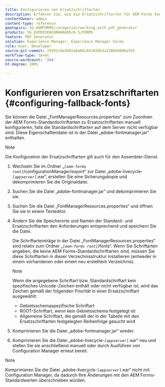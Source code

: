 ```yaml
---
title: Konfigurieren von Ersatzschriftarten
description: Erfahren Sie, wie Sie Ersatzschriftarten für AEM Forms konfigurieren. Sie können die Datei „FontManagerResources.properties“ verwenden, um die Standardschriftarten den Ersatzschriftarten manuell zuzuordnen.
contentOwner: admin
content-type: reference
geptopics: SG_AEMFORMS/categories/working_with_pdf_generator
products: SG_EXPERIENCEMANAGER/6.5/FORMS
feature: PDF Generator
solution: Experience Manager, Experience Manager Forms
role: User, Developer
source-git-commit: 29391c8e3042a8a04c64165663a228bb4886afb5
workflow-type: tm+mt
source-wordcount: '264'
ht-degree: 100%

---
```


# Konfigurieren von Ersatzschriftarten {#configuring-fallback-fonts}

Sie können die Datei „FontManagerResources.properties“ zum Zuordnen der AEM Forms-Standardschriftarten zu Ersatzschriftarten manuell konfigurieren, falls die Standardschriftarten auf dem Server nicht verfügbar sind. Diese Eigenschaftendatei ist in der Datei „adobe-fontmanager.jar“ enthalten.

>[!NOTE]
>
>Die Konfiguration der Ersatzschriftarten gilt auch für den Assembler-Dienst.

1. Wechseln Sie im Ordner „*`[aem-forms root]`*/configurationManager/export“ zur Datei „adobe-livecycle-*`[appserver]`*.ear“, erstellen Sie eine Sicherungskopie und dekomprimieren Sie die Originaldatei.
1. Suchen Sie die Datei „adobe-fontmanager.jar“ und dekomprimieren Sie sie.
1. Suchen Sie die Datei „FontManagerResources.properties“ und öffnen Sie sie in einem Texteditor.
1. Ändern Sie die Speicherorte und Namen der Standard- und Ersatzschriftarten den Anforderungen entsprechend und speichern Sie die Datei.

   Die Schriftarteinträge in der Datei „FontManagerResources.properties“ sind relativ zum Ordner „*`[aem-forms root]`*/fonts“. Wenn Sie Schriftarten angeben, die keine AEM Forms-Standardschriftarten sind, müssen Sie diese Schriftarten in dieser Verzechnisstruktur installieren (entweder in einem vorhandenen oder einem neu erstelltem Verzeichnis).

   >[!NOTE]
   >
   >Wenn die angegebene Schriftart bzw. Standardschriftart kein spezifisches Unicode-Zeichen enthält oder nicht verfügbar ist, wird das Zeichen gemäß der folgenden Priorität in einer Ersatzschriftart ausgewählt:

   * Gebietsschemaspezifische Schriftart
   * ROOT-Schriftart, wenn kein Gebietsschema festgelegt ist
   * Allgemeine Schriftart, die gemäß der in der Tabelle mit den Ersatzschriftarten festgelegten Reihenfolge gesucht wird

1. Komprimieren Sie die Datei „adobe-fontmanager.jar“ wieder.
1. Komprimieren Sie die Datei „adobe-livecycle-*`[appserver]`*.ear“ neu und stellen Sie sie anschließend manuell oder durch Ausführen von Configuration Manager erneut bereit.

>[!NOTE]
>
>Komprimieren Sie die Datei „adobe-livecycle-`[appserver]`.ear“ nicht mit Configuration Manager, da dadurch Ihre Änderungen mit den AEM Forms-Standardwerten überschrieben würden.
